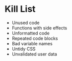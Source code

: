 Kill List
=========
* Unused code
* Functions with side effects
* Unformatted code
* Repeated code blocks
* Bad variable names
* Untidy CSS
* Unvalidated user data

